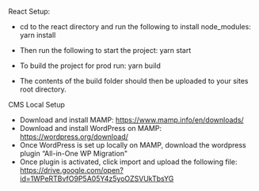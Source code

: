 React Setup:
* cd to the react directory and run the following to install node_modules:
yarn install

* Then run the following to start the project:
yarn start

* To build the project for prod run:
yarn build 

* The contents of the build folder should then be uploaded to your sites root directory.

CMS Local Setup
* Download and install MAMP: https://www.mamp.info/en/downloads/
* Download and install WordPress on MAMP: https://wordpress.org/download/
* Once WordPress is set up locally on MAMP, download the wordpress plugin “All-in-One WP Migration"
* Once plugin is activated, click import and upload the following file: https://drive.google.com/open?id=1WPeRTBvfO9P5A05Y4z5yoOZSVUkTbsYG 
